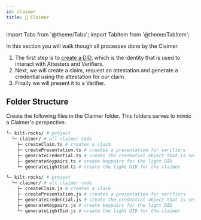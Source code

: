 ```yaml
---
id: claimer
title: 👤 Claimer
---
```


import Tabs from '@theme/Tabs';
import TabItem from '@theme/TabItem';

In this section you will walk though all processes done by the <span className="label-role claimer">Claimer</span>.

1. The first step is to [create a DID](./01_did.md), which is the identity that is used to interact with <span className="label-role attester">Attesters</span> and <span className="label-role verifier">Verifiers</span>.
2. Next, we will create a claim, request an attestation and generate a credential using the attestation for our claim.
3. Finally we will present it to a <span className="label-role verifier">Verifier</span>.

## Folder Structure

Create the following files in the <span className="label-role claimer">Claimer</span> folder.
This folders serves to mimic a <span className="label-role claimer">Claimer</span>'s perspective.

<Tabs groupId="ts-js-choice">
  <TabItem value='ts' label='Typescript' default>

  ```bash
  └─ kilt-rocks/ # project
    └─ claimer/ # all claimer code
      ├─ createClaim.ts # creates a claim
      ├─ createPresentation.ts # creates a presentation for verifiers
      ├─ generateCredential.ts # create the credential object that is sent to the attester for attestation
      ├─ generateKeypairs.ts # create keypairs for the light DID
      └─ generateLightDid.ts # create the light DID for the claimer
  ```

  </TabItem>
  <TabItem value='js' label='Javascript'>

  ```bash
  └─ kilt-rocks/ # project
    └─ claimer/ # all claimer code
      ├─ createClaim.js # creates a claim
      ├─ createPresentation.js # creates a presentation for verifiers
      ├─ generateCredential.js # create the credential object that is sent to the attester for attestation
      ├─ generateKeypairs.js # create keypairs for the light DID
      └─ generateLightDid.js # create the light DID for the claimer
  ```

  </TabItem>
</Tabs>
